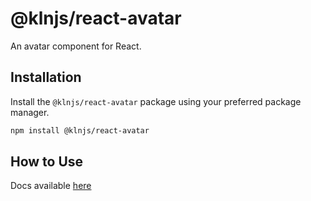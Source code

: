 # @klnjs/react-avatar

An avatar component for React.

## Installation

Install the `@klnjs/react-avatar` package using your preferred package manager.

```bash
npm install @klnjs/react-avatar
```

## How to Use

Docs available [here](https://klnjs.github.io/basique/docs/components/avatar)

